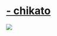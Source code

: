 # [- chikato](https://mega.nz/file/aJ0wlbaa#fBxQYk4R0ZW46YG7cOlGxUX6x98FG5ohBi9gNfn5mB0) 
![](https://osu.ppy.sh/ss/16350475/fa27)

